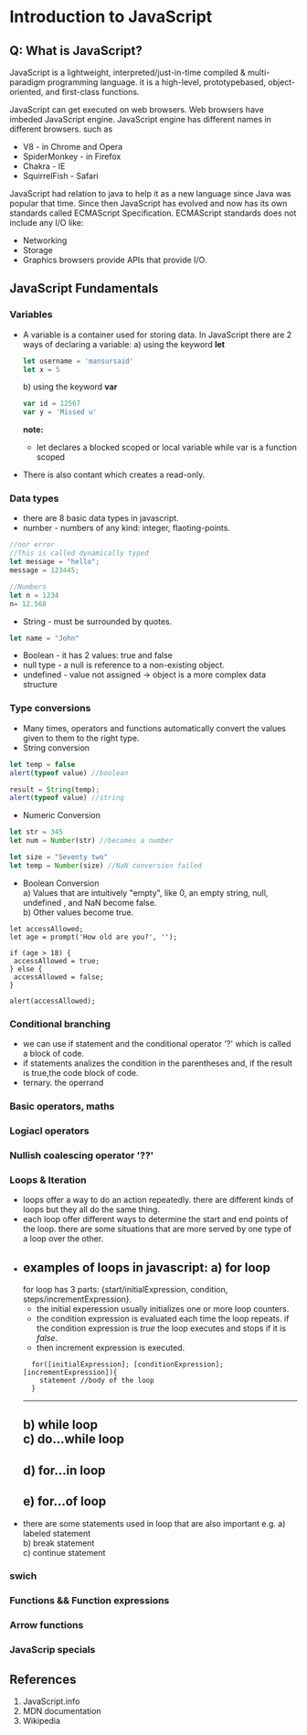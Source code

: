 # Introduction to JavaScript

## Q: What is JavaScript?

JavaScript is a lightweight, interpreted/just-in-time compiled & multi-paradigm programming language. it is a high-level, prototypebased, object-oriented, and first-class functions.

JavaScript can get executed on web browsers. Web browsers have imbeded JavaScript engine. JavaScript engine has different names in different browsers. such as
- V8 - in Chrome and Opera
- SpiderMonkey - in Firefox
- Chakra - IE
- SquirrelFish - Safari

JavaScript had relation to java to help it as a new language since Java was popular that time. Since then JavaScript has evolved and now has its own standards called ECMAScript Specification. ECMAScript standards does not include any I/O like:
- Networking
- Storage
- Graphics
browsers provide APIs that provide I/O.

## JavaScript Fundamentals

### Variables 
- A variable is a container used for storing data. In JavaScript there are 2 ways of declaring a variable:
  a) using the keyword **let**
   ```javascript
   let username = 'mansursaid'
   let x = 5
   ```
  b) using the keyword **var**
   ```javascript
   var id = 12567
   var y = 'Missed u'
   ```
   **note:**
   - let declares a blocked scoped or local variable while var is a function scoped

- There is also contant which creates a read-only.
### Data types
- there are 8 basic data types in javascript.
 - number - numbers of any kind: integer, flaoting-points.
 ```JavaScript
 //nor error
 //This is called dynamically typed
 let message = "hello";
 message = 123445;
 
 //Numbers
 let n = 1234
 n= 12.568
 ```
 - String - must be surrounded by quotes.
 ```JavaScript
 let name = "John"
 ``` 
 - Boolean - it has 2 values: true and false
 - null type - a null is reference to a non-existing object.
 - undefined - value not assigned
 -> object is a more complex data structure
### Type conversions
- Many times, operators and functions automatically convert the values given to them to the right type.
- String conversion
```JavaScript
let temp = false
alert(typeof value) //boolean

result = String(temp);
alert(typeof value) //string
```
- Numeric Conversion
```JavaScript
let str = 345
let num = Number(str) //becomes a number

let size = "Seventy two"
let temp = Number(size) //NaN conversion failed
```
- Boolean Conversion <br />
 a) Values that are intuitively "empty", like 0, an empty string, null, undefined , and NaN become false. <br />
 b) Other values become true.
 
 ```JavaSCcipt
 let accessAllowed;
let age = prompt('How old are you?', '');

if (age > 18) { 
  accessAllowed = true;
} else {
  accessAllowed = false;
}

alert(accessAllowed);
```

### Conditional branching
- we can use if statement and the conditional operator '?' which is called a block of code.
- if statements analizes the condition  in the parentheses and, if the result is true,the code block of code.
- ternary. the operrand
### Basic operators, maths
### Logiacl operators
### Nullish coalescing operator '??'
### Loops & Iteration
- loops offer a way to do an action repeatedly. there are different kinds of loops but they all do the same thing. 
- each loop offer different ways to determine the start and end points of the loop. there are some situations that are more served by one type of a loop over the other.
- examples of loops in javascript:
  a) for loop <br />
  -----------
  for loop has 3 parts: {start/initialExpression, condition, steps/incrementExpression}. 
  - the initial experession usually initializes one or more loop counters.
  - the condition expression is evaluated each time the loop repeats. if the condition expression is *true* the loop executes and stops if it is *false*.
  - then increment expression is executed.
  ```
    for([initialExpression]; [conditionExpression]; [incrementExpression]){
      statement //body of the loop
    }
  ```
  -------------
  b) while loop <br />
  c) do...while loop <br />
  ------------------
  d) for...in loop <br />
  ----------------
  e) for...of loop <br />
  ----------------
- there are some statements used in loop that are also important e.g.
  a) labeled statement <br />
  b) break statement <br />
  c) continue statement <br />
### swich 
### Functions && Function expressions
### Arrow functions
### JavaScrip specials




## References
1. JavaScript.info
2. MDN documentation
3. Wikipedia
